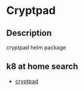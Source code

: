 # Cryptpad

## Description

cryptpad helm package

## k8 at home search

- [cryptpad](https://nanne.dev/k8s-at-home-search/#/cryptpad)
